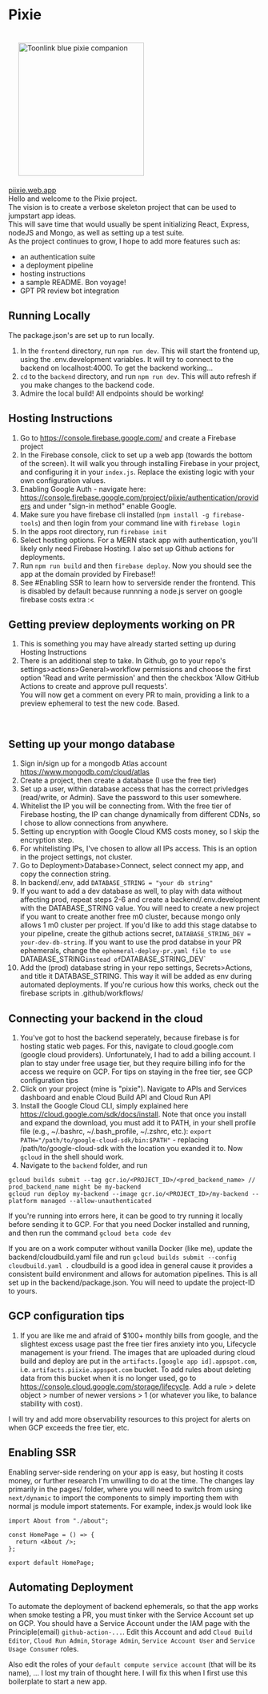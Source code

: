 # Pixie

<img src="https://static.wikia.nocookie.net/zelda/images/f/f3/Ciela_Artwork.png/" alt="Toonlink blue pixie companion" width="251" height="266" style="margin:20px">
<br/>
<a href="https://piixie.web.app/">piixie.web.app</a>
<br/>
Hello and welcome to the Pixie project. <br/>
The vision is to create a verbose skeleton project that can be used to jumpstart app ideas. <br/>
This will save time that would usually be spent initializing React, Express, nodeJS and Mongo, as well as setting up a test suite.<br/>
As the project continues to grow, I hope to add more features such as:

- an authentication suite
- a deployment pipeline
- hosting instructions
- a sample README. Bon voyage!
- GPT PR review bot integration

## Running Locally

The package.json's are set up to run locally.

1. In the `frontend` directory, run `npm run dev`. This will start the frontend up, using the .env.development variables. It will try to connect to the backend on localhost:4000. To get the backend working...
2. `cd` to the `backend` directory, and run `npm run dev`. This will auto refresh if you make changes to the backend code.
3. Admire the local build! All endpoints should be working!

## Hosting Instructions

1. Go to https://console.firebase.google.com/ and create a Firebase project
2. In the Firebase console, click to set up a web app (towards the bottom of the screen). It will walk you through installing Firebase in your project, and configuring it in your `index.js`. Replace the existing logic with your own configuration values.
3. Enabling Google Auth - navigate here: https://console.firebase.google.com/project/piixie/authentication/providers and under "sign-in method" enable Google.
4. Make sure you have firebase cli installed (`npm install -g firebase-tools`) and then login from your command line with `firebase login`
5. In the apps root directory, run `firebase init`
6. Select hosting options. For a MERN stack app with authentication, you'll likely only need Firebase Hosting. I also set up Github actions for deployments.
7. Run `npm run build` and then `firebase deploy`. Now you should see the app at the domain provided by Firebase!!
8. See #Enabling SSR to learn how to serverside render the frontend. This is disabled by default because runnning a node.js server on google firebase costs extra :< <br/>

## Getting preview deployments working on PR

1. This is something you may have already started setting up during Hosting Instructions
2. There is an additional step to take. In Github, go to your repo's settings>actions>General>workflow permissions and choose the first option 'Read and write permission' and then the checkbox 'Allow GitHub Actions to create and approve pull requests'.<br/>
   You will now get a comment on every PR to main, providing a link to a preview ephemeral to test the new code. Based.

<br/>

## Setting up your mongo database

1. Sign in/sign up for a mongodb Atlas account https://www.mongodb.com/cloud/atlas
2. Create a project, then create a database (I use the free tier)
3. Set up a user, within database access that has the correct privledges (read/write, or Admin). Save the password to this user somewhere.
4. Whitelist the IP you will be connecting from. With the free tier of Firebase hosting, the IP can change dynamically from different CDNs, so I chose to allow connections from anywhere.
5. Setting up encryption with Google Cloud KMS costs money, so I skip the encryption step.
6. For whitelisting IPs, I've chosen to allow all IPs access. This is an option in the project settings, not cluster.
7. Go to Deployment>Database>Connect, select connect my app, and copy the connection string.
8. In backend/.env, add `DATABASE_STRING = "your db string"`
9. If you want to add a dev database as well, to play with data without affecting prod, repeat steps 2-6 and create a backend/.env.development with the DATABASE_STRING value. You will need to create a new project if you want to create another free m0 cluster, because mongo only allows 1 m0 cluster per project. If you'd like to add this stage databse to your pipeline, create the github actions secret, `DATABASE_STRING_DEV = your-dev-db-string`. If you want to use the prod databse in your PR ephemerals, change the `ephemeral-deploy-pr.yaml file to use `DATABASE_STRING`instead of`DATABASE_STRING_DEV`
10. Add the (prod) database string in your repo settings, Secrets>Actions, and title it DATABASE_STRING. This way it will be added as env during automated deployments. If you're curious how this works, check out the firebase scripts in .github/workflows/

## Connecting your backend in the cloud

1. You've got to host the backend seperately, because firebase is for hosting static web pages. For this, navigate to cloud.google.com (google cloud providers). Unfortunately, I had to add a billing account. I plan to stay under free usage tier, but they require billing info for the access we require on GCP. For tips on staying in the free tier, see GCP configuration tips
2. Click on your project (mine is "pixie"). Navigate to APIs and Services dashboard and enable Cloud Build API and Cloud Run API
3. Install the Google Cloud CLI, simply explained here https://cloud.google.com/sdk/docs/install. Note that once you install and expand the download, you must add it to PATH, in your shell profile file (e.g., ~/.bashrc, ~/.bash_profile, ~/.zshrc, etc.):
   `export PATH="/path/to/google-cloud-sdk/bin:$PATH"` - replacing /path/to/google-cloud-sdk with the location you exanded it to. Now `gcloud` in the shell should work.
4. Navigate to the `backend` folder, and run

```
gcloud builds submit --tag gcr.io/<PROJECT_ID>/<prod_backend_name> // prod_backend_name might be my-backend
gcloud run deploy my-backend --image gcr.io/<PROJECT_ID>/my-backend --platform managed --allow-unauthenticated
```

If you're running into errors here, it can be good to try running it locally before sending it to GCP. For that you need Docker installed and running, and then run the command `gcloud beta code dev`

If you are on a work computer without vanilla Docker (like me), update the backend/cloudbuild.yaml file and run
`gcloud builds submit --config cloudbuild.yaml .`
cloudbuild is a good idea in general cause it provides a consistent build environment and allows for automation pipelines. This is all set up in the backend/package.json. You will need to update the project-ID to yours.

## GCP configuration tips

1. If you are like me and afraid of $100+ monthly bills from google, and the slightest excess usage past the free tier fires anxiety into you, Lifecycle management is your friend. The images that are uploaded during cloud build and deploy are put in the `artifacts.[google app id].appspot.com`, i.e. `artifacts.piixie.appspot.com` bucket. To add rules about deleting data from this bucket when it is no longer used, go to https://console.cloud.google.com/storage/lifecycle. Add a rule > delete object > number of newer versions > 1 (or whatever you like, to balance stability with cost).

I will try and add more observability resources to this project for alerts on when GCP exceeds the free tier, etc.

## Enabling SSR

Enabling server-side rendering on your app is easy, but hosting it costs money, or further research I'm unwilling to do at the time. The changes lay primarily in the pages/ folder, where you will need to switch from using `next/dynamic` to import the components to simply importing them with normal js module import statements. For example, index.js would look like

```
import About from "./about";

const HomePage = () => {
  return <About />;
};

export default HomePage;
```

## Automating Deployment

To automate the deployment of backend ephemerals, so that the app works when smoke testing a PR, you must tinker with the Service Account set up on GCP. You should have a Service Account under the IAM page with the Principle(email) `github-action-...`. Edit this Account and add `Cloud Build Editor`, `Cloud Run Admin`, `Storage Admin`, `Service Account User` and `Service Usage Consumer` roles.

Also edit the roles of your `default compute service account` (that will be its name), ... I lost my train of thought here. I will fix this when I first use this boilerplate to start a new app.
